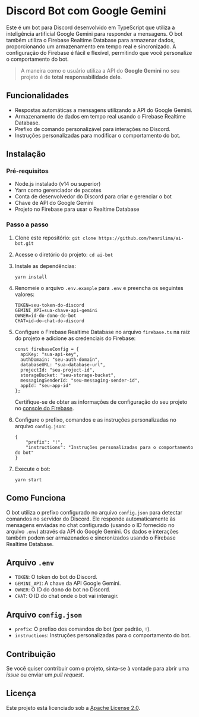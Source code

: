 # Discord Bot com Google Gemini
Este é um bot para Discord desenvolvido em TypeScript que utiliza a inteligência artificial Google Gemini para responder a mensagens. O bot também utiliza o Firebase Realtime Database para armazenar dados, proporcionando um armazenamento em tempo real e sincronizado. A configuração do Firebase é fácil e flexível, permitindo que você personalize o comportamento do bot.

> A maneira como o usuário utiliza a API do **Google Gemini** no seu projeto é de **total responsabilidade dele**.

## Funcionalidades
- Respostas automáticas a mensagens utilizando a API do Google Gemini.
- Armazenamento de dados em tempo real usando o Firebase Realtime Database.
- Prefixo de comando personalizável para interações no Discord.
- Instruções personalizadas para modificar o comportamento do bot.

## Instalação
### Pré-requisitos
- Node.js instalado (v14 ou superior)
- Yarn como gerenciador de pacotes
- Conta de desenvolvedor do Discord para criar e gerenciar o bot
- Chave de API do Google Gemini
- Projeto no Firebase para usar o Realtime Database

### Passo a passo
1. Clone este repositório:
   ```git clone https://github.com/henrilima/ai-bot.git```

2. Acesse o diretório do projeto:
   ```cd ai-bot```

3. Instale as dependências:

   ```yarn install```

4. Renomeie o arquivo `.env.example` para `.env` e preencha os seguintes valores:

    ```
    TOKEN=seu-token-do-discord
    GEMINI_API=sua-chave-api-gemini
    OWNER=id-do-dono-do-bot
    CHAT=id-do-chat-do-discord
    ```

5. Configure o Firebase Realtime Database no arquivo `firebase.ts` na raiz do projeto e adicione as credenciais do Firebase:

   ```
   const firebaseConfig = {
     apiKey: "sua-api-key",
     authDomain: "seu-auth-domain",
     databaseURL: "sua-database-url",
     projectId: "seu-project-id",
     storageBucket: "seu-storage-bucket",
     messagingSenderId: "seu-messaging-sender-id",
     appId: "seu-app-id"
   };
    ```

    Certifique-se de obter as informações de configuração do seu projeto no [console do Firebase](https://console.firebase.google.com/).

6. Configure o prefixo, comandos e as instruções personalizadas no arquivo `config.json`:
    ```
    {
        "prefix": "!",
        "instructions": "Instruções personalizadas para o comportamento do bot"
    }
    ```

7. Execute o bot:

    ```
    yarn start
    ```

## Como Funciona
O bot utiliza o prefixo configurado no arquivo `config.json` para detectar comandos no servidor do Discord. Ele responde automaticamente às mensagens enviadas no chat configurado (usando o ID fornecido no arquivo `.env`) através da API do Google Gemini. Os dados e interações também podem ser armazenados e sincronizados usando o Firebase Realtime Database.

## Arquivo `.env`
- ``TOKEN``: O token do bot do Discord.
- ``GEMINI_API``: A chave da API Google Gemini.
- ``OWNER``: O ID do dono do bot no Discord.
- ``CHAT``: O ID do chat onde o bot vai interagir.

## Arquivo `config.json`
- ``prefix``: O prefixo dos comandos do bot (por padrão, `!`).
- ``instructions``: Instruções personalizadas para o comportamento do bot.

## Contribuição
Se você quiser contribuir com o projeto, sinta-se à vontade para abrir uma _issue_ ou enviar um _pull request_.

## Licença
Este projeto está licenciado sob a [Apache License 2.0](LICENSE).